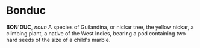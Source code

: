 # Bonduc

**BON'DUC**, _noun_ A species of Guilandina, or nickar tree, the yellow nickar, a climbing plant, a native of the West Indies, bearing a pod containing two hard seeds of the size of a child's marble.